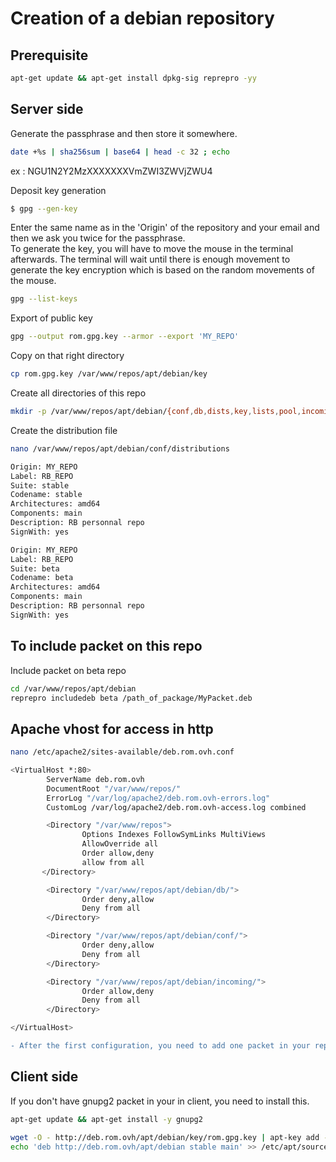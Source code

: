 # Creation of a debian repository

## Prerequisite

```bash
apt-get update && apt-get install dpkg-sig reprepro -yy
```

## Server side

Generate the passphrase and then store it somewhere.

```bash
date +%s | sha256sum | base64 | head -c 32 ; echo
```
ex : NGU1N2Y2MzXXXXXXXVmZWI3ZWVjZWU4   

Deposit key generation

```bash
$ gpg --gen-key
```

Enter the same name as in the 'Origin' of the repository and your email and then we ask you twice for the passphrase.   
To generate the key, you will have to move the mouse in the terminal afterwards. The terminal will wait until there is enough movement to generate the key encryption which is based on the random movements of the mouse.

```bash
gpg --list-keys
```
Export of public key   
```bash
gpg --output rom.gpg.key --armor --export 'MY_REPO'
```
Copy on that right directory
```bash
cp rom.gpg.key /var/www/repos/apt/debian/key
```
Create all directories of this repo
```bash
mkdir -p /var/www/repos/apt/debian/{conf,db,dists,key,lists,pool,incoming}
```

Create the distribution file
```bash
nano /var/www/repos/apt/debian/conf/distributions
```
```bash
Origin: MY_REPO
Label: RB_REPO
Suite: stable
Codename: stable
Architectures: amd64
Components: main
Description: RB personnal repo
SignWith: yes

Origin: MY_REPO
Label: RB_REPO
Suite: beta
Codename: beta
Architectures: amd64
Components: main
Description: RB personnal repo
SignWith: yes
```

## To include packet on this repo
Include packet on beta repo
```bash
cd /var/www/repos/apt/debian
reprepro includedeb beta /path_of_package/MyPacket.deb
```

## Apache vhost for access in http

```bash
nano /etc/apache2/sites-available/deb.rom.ovh.conf
```
```bash
<VirtualHost *:80>
        ServerName deb.rom.ovh
        DocumentRoot "/var/www/repos/"
        ErrorLog "/var/log/apache2/deb.rom.ovh-errors.log"
        CustomLog /var/log/apache2/deb.rom.ovh-access.log combined

        <Directory "/var/www/repos">
                Options Indexes FollowSymLinks MultiViews
                AllowOverride all
                Order allow,deny
                allow from all
       </Directory>

        <Directory "/var/www/repos/apt/debian/db/">
                Order deny,allow
                Deny from all
        </Directory>

        <Directory "/var/www/repos/apt/debian/conf/">
                Order deny,allow
                Deny from all
        </Directory>

        <Directory "/var/www/repos/apt/debian/incoming/">
                Order allow,deny
                Deny from all
        </Directory>

</VirtualHost>
```
```diff
- After the first configuration, you need to add one packet in your repo for sign it. If you don't sign your repo, you will obtain an error on your apt-get update on client side.
```
## Client side

If you don't have gnupg2 packet in your in client, you need to install this.

```bash
apt-get update && apt-get install -y gnupg2
```
```bash
wget -O - http://deb.rom.ovh/apt/debian/key/rom.gpg.key | apt-key add -
echo 'deb http://deb.rom.ovh/apt/debian stable main' >> /etc/apt/sources.list.d/rom.list
```

